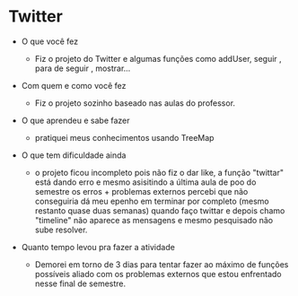 # Twitter
- O que você fez
	- Fiz o projeto do Twitter e algumas funções como addUser, seguir , para de seguir , mostrar...

- Com quem e como você fez
	- Fiz o projeto sozinho baseado nas aulas do professor.

- O que aprendeu e sabe fazer
	- pratiquei meus conhecimentos usando TreeMap

- O que tem dificuldade ainda
	- o projeto ficou incompleto pois não fiz o dar like, a função "twittar" está dando erro e mesmo asisitindo a última aula de poo do semestre os erros + problemas externos percebi que não conseguiria dá meu epenho em terminar por completo (mesmo restanto quase duas semanas) quando faço twittar e depois chamo "timeline" não aparece as mensagens e mesmo pesquisado não sube resolver.

- Quanto tempo levou pra fazer a atividade
	- Demorei em torno de 3 dias para tentar fazer ao máximo de funções possíveis aliado com os problemas externos que estou enfrentado nesse final de semestre.